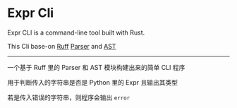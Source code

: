 # Expr Cli

Expr CLI is a command-line tool built with Rust.

This Cli base-on [Ruff](https://github.com/astral-sh/ruff) [Parser](https://github.com/astral-sh/ruff/blob/main/crates/ruff_python_parser) and [AST](https://github.com/astral-sh/ruff/blob/main/crates/ruff_python_ast)

---

一个基于 Ruff 里的 Parser 和 AST 模块构建出来的简单 CLI 程序

用于判断传入的字符串是否是 Python 里的 Expr 且输出其类型

若是传入错误的字符串，则程序会输出 `error`


